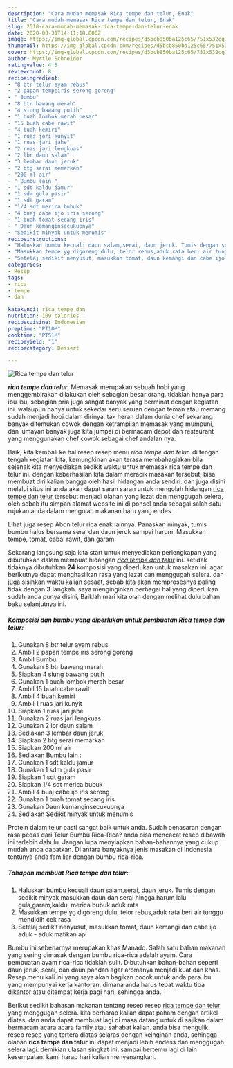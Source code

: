 ```yaml
---
description: "Cara mudah memasak Rica tempe dan telur, Enak"
title: "Cara mudah memasak Rica tempe dan telur, Enak"
slug: 2510-cara-mudah-memasak-rica-tempe-dan-telur-enak
date: 2020-08-31T14:11:18.800Z
image: https://img-global.cpcdn.com/recipes/d5bcb850ba125c65/751x532cq70/rica-tempe-dan-telur-foto-resep-utama.jpg
thumbnail: https://img-global.cpcdn.com/recipes/d5bcb850ba125c65/751x532cq70/rica-tempe-dan-telur-foto-resep-utama.jpg
cover: https://img-global.cpcdn.com/recipes/d5bcb850ba125c65/751x532cq70/rica-tempe-dan-telur-foto-resep-utama.jpg
author: Myrtle Schneider
ratingvalue: 4.5
reviewcount: 8
recipeingredient:
- "8 btr telur ayam rebus"
- "2 papan tempeiris serong goreng"
- " Bumbu"
- "8 btr bawang merah"
- "4 siung bawang putih"
- "1 buah lombok merah besar"
- "15 buah cabe rawit"
- "4 buah kemiri"
- "1 ruas jari kunyit"
- "1 ruas jari jahe"
- "2 ruas jari lengkuas"
- "2 lbr daun salam"
- "3 lembar daun jeruk"
- "2 btg serai memarkan"
- "200 ml air"
- " Bumbu lain "
- "1 sdt kaldu jamur"
- "1 sdm gula pasir"
- "1 sdt garam"
- "1/4 sdt merica bubuk"
- "4 buaj cabe ijo iris serong"
- "1 buah tomat sedang iris"
- " Daun kemanginsecukupnya"
- "Sedikit minyak untuk menumis"
recipeinstructions:
- "Haluskan bumbu kecuali daun salam,serai, daun jeruk. Tumis dengan sedikit minyak masukkan daun dan serai hingga harum lalu gula,garam,kaldu, merica bubuk aduk rata"
- "Masukkan tempe yg digoreng dulu, telor rebus,aduk rata beri air tunggu mendidih cek rasa"
- "Setelaj sedikit nenyusut, masukkan tomat, daun kemangi dan cabe ijo aduk - aduk matikan api"
categories:
- Resep
tags:
- rica
- tempe
- dan

katakunci: rica tempe dan 
nutrition: 109 calories
recipecuisine: Indonesian
preptime: "PT10M"
cooktime: "PT51M"
recipeyield: "1"
recipecategory: Dessert

---
```



![Rica tempe dan telur](https://img-global.cpcdn.com/recipes/d5bcb850ba125c65/751x532cq70/rica-tempe-dan-telur-foto-resep-utama.jpg)

<b><i>rica tempe dan telur</i></b>, Memasak merupakan sebuah hobi yang menggembirakan dilakukan oleh sebagian besar orang. tidaklah hanya para ibu ibu, sebagian pria juga sangat banyak yang berminat dengan kegiatan ini. walaupun hanya untuk sekedar seru seruan dengan teman atau memang sudah menjadi hobi dalam dirinya. tak heran dalam dunia chef sekarang banyak ditemukan cowok dengan ketrampilan memasak yang mumpuni, dan lumayan banyak juga kita jumpai di bermacam depot dan restaurant yang menggunakan chef cowok sebagai chef andalan nya.

Baik, kita kembali ke hal resep resep menu <i>rica tempe dan telur</i>. di tengah tengah kegiatan kita, kemungkinan akan terasa membahagiakan bila sejenak kita menyediakan sedikit waktu untuk memasak rica tempe dan telur ini. dengan keberhasilan kita dalam meracik masakan tersebut, bisa membuat diri kalian bangga oleh hasil hidangan anda sendiri. dan juga disini melalui situs ini anda akan dapat saran saran untuk mengolah hidangan <u>rica tempe dan telur</u> tersebut menjadi olahan yang lezat dan menggugah selera, oleh sebab itu simpan alamat website ini di ponsel anda sebagai salah satu rujukan anda dalam mengolah makanan baru yang endes.

Lihat juga resep Abon telur rica enak lainnya. Panaskan minyak, tumis bumbu halus bersama serai dan daun jeruk sampai harum. Masukkan tempe, tomat, cabai rawit, dan garam.


Sekarang langsung saja kita start untuk menyediakan perlengkapan yang dibutuhkan dalam membuat hidangan <u><i>rica tempe dan telur</i></u> ini. setidak tidaknya dibutuhkan <b>24</b> komposisi yang diperlukan untuk masakan ini. agar berikutnya dapat menghasilkan rasa yang lezat dan menggugah selera. dan juga sisihkan waktu kalian sesaat, sebab kita akan memprosesnya paling tidak dengan <b>3</b> langkah. saya menginginkan berbagai hal yang diperlukan sudah anda punya disini, Baiklah mari kita olah dengan melihat dulu bahan baku selanjutnya ini.

<!--inarticleads1-->

##### Komposisi dan bumbu yang diperlukan untuk pembuatan Rica tempe dan telur:

1. Gunakan 8 btr telur ayam rebus
1. Ambil 2 papan tempe,iris serong goreng
1. Ambil  Bumbu:
1. Gunakan 8 btr bawang merah
1. Siapkan 4 siung bawang putih
1. Gunakan 1 buah lombok merah besar
1. Ambil 15 buah cabe rawit
1. Ambil 4 buah kemiri
1. Ambil 1 ruas jari kunyit
1. Siapkan 1 ruas jari jahe
1. Gunakan 2 ruas jari lengkuas
1. Gunakan 2 lbr daun salam
1. Sediakan 3 lembar daun jeruk
1. Siapkan 2 btg serai memarkan
1. Siapkan 200 ml air
1. Sediakan  Bumbu lain :
1. Gunakan 1 sdt kaldu jamur
1. Gunakan 1 sdm gula pasir
1. Siapkan 1 sdt garam
1. Siapkan 1/4 sdt merica bubuk
1. Ambil 4 buaj cabe ijo iris serong
1. Gunakan 1 buah tomat sedang iris
1. Gunakan  Daun kemanginsecukupnya
1. Sediakan Sedikit minyak untuk menumis


Protein dalam telur pasti sangat baik untuk anda. Sudah penasaran dengan rasa pedas dari Telur Bumbu Rica-Rica? anda bisa mencacat resep dibawah ini terlebih dahulu. Jangan lupa menyiapkan bahan-bahannya yang cukup mudah anda dapatkan. Di antara banyaknya jenis masakan di Indonesia tentunya anda familiar dengan bumbu rica-rica. 

<!--inarticleads2-->

##### Tahapan membuat Rica tempe dan telur:

1. Haluskan bumbu kecuali daun salam,serai, daun jeruk. Tumis dengan sedikit minyak masukkan daun dan serai hingga harum lalu gula,garam,kaldu, merica bubuk aduk rata
1. Masukkan tempe yg digoreng dulu, telor rebus,aduk rata beri air tunggu mendidih cek rasa
1. Setelaj sedikit nenyusut, masukkan tomat, daun kemangi dan cabe ijo aduk - aduk matikan api


Bumbu ini sebenarnya merupakan khas Manado. Salah satu bahan makanan yang sering dimasak dengan bumbu rica-rica adalah ayam. Cara pembuatan ayam rica-rica tidaklah sulit. Dibutuhkan bahan-bahan seperti daun jeruk, serai, dan daun pandan agar aromanya menjadi kuat dan khas. Resep menu kali ini yang saya akan bagikan cocok untuk anda para ibu yang mempunyai kerja kantoran, dimana anda harus tepat waktu tiba dikantor atau ditempat kerja pagi hari, sehingga anda. 

Berikut sedikit bahasan makanan tentang resep resep <u>rica tempe dan telur</u> yang menggugah selera. kita berharap kalian dapat paham dengan artikel diatas, dan anda dapat membuat lagi di masa datang untuk di sajikan dalam bermacam acara acara family atau sahabat kalian. anda bisa mengulik resep resep yang tertera diatas selaras dengan keinginan anda, sehingga olahan <b>rica tempe dan telur</b> ini dapat menjadi lebih endess dan menggugah selera lagi. demikian ulasan singkat ini, sampai bertemu lagi di lain kesempatan. kami harap hari kalian menyenangkan.
